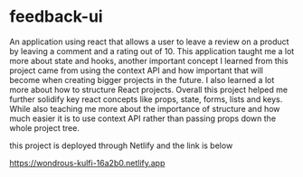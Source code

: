 # feedback-ui
 An application using react that allows a user to leave a review on a product by leaving a comment and a rating out of 10.
 This application taught me a lot more about state and hooks, another important concept I learned from this project came from using the context API and how important that will become when creating bigger projects in the future. I also learned a lot more about how to structure React projects. Overall this project helped me further solidify key react concepts like props, state, forms, lists and keys. While also teaching me more about the importance of structure and how much easier it is to use context API rather than passing props down the whole project tree.

 
 this project is deployed through Netlify and the link is below
 
 https://wondrous-kulfi-16a2b0.netlify.app
